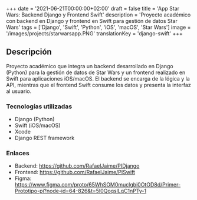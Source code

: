 +++
date = '2021-06-21T00:00:00+02:00'
draft = false
title = 'App Star Wars: Backend Django y Frontend Swift'
description = 'Proyecto académico con backend en Django y frontend en Swift para gestión de datos Star Wars'
tags = ['Django', 'Swift', 'Python', 'iOS', 'macOS', 'Star Wars']
image = '/images/projects/starwarsapp.PNG'
translationKey = 'django-swift'
+++

## Descripción

Proyecto académico que integra un backend desarrollado en Django (Python) para la gestión de datos de Star Wars y un frontend realizado en Swift para aplicaciones iOS/macOS. El backend se encarga de la lógica y la API, mientras que el frontend Swift consume los datos y presenta la interfaz al usuario.

### Tecnologías utilizadas

- Django (Python)
- Swift (iOS/macOS)
- Xcode
- Django REST framework

### Enlaces

- Backend: https://github.com/RafaelJaime/PIDjango
- Frontend: https://github.com/RafaelJaime/PISwift
- Figma: https://www.figma.com/proto/65WhSOM0muclgbi0OtOD8d/Primer-Prototipo-pi?node-id=64-826&t=5I0QoqslLqC1nPTy-1
